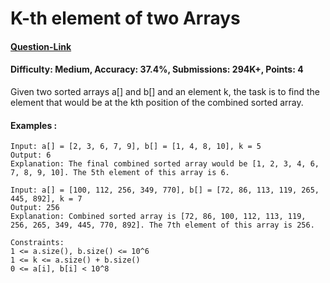 # K-th element of two Arrays
#### [Question-Link](https://www.geeksforgeeks.org/problems/k-th-element-of-two-sorted-array1317/1)
#### Difficulty: Medium, Accuracy: 37.4%, Submissions: 294K+, Points: 4

Given two sorted arrays a[] and b[] and an element k, the task is to find the element that would be at the kth position of the combined sorted array.
<br>
#### Examples :
```
Input: a[] = [2, 3, 6, 7, 9], b[] = [1, 4, 8, 10], k = 5
Output: 6
Explanation: The final combined sorted array would be [1, 2, 3, 4, 6, 7, 8, 9, 10]. The 5th element of this array is 6.
```
```
Input: a[] = [100, 112, 256, 349, 770], b[] = [72, 86, 113, 119, 265, 445, 892], k = 7
Output: 256
Explanation: Combined sorted array is [72, 86, 100, 112, 113, 119, 256, 265, 349, 445, 770, 892]. The 7th element of this array is 256.
```
```
Constraints:
1 <= a.size(), b.size() <= 10^6
1 <= k <= a.size() + b.size()
0 <= a[i], b[i] < 10^8
```
